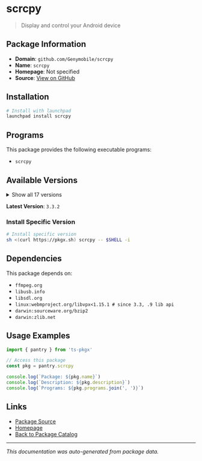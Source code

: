 # scrcpy

> Display and control your Android device

## Package Information

- **Domain**: `github.com/Genymobile/scrcpy`
- **Name**: `scrcpy`
- **Homepage**: Not specified
- **Source**: [View on GitHub](https://github.com/pkgxdev/pantry/tree/main/projects/github.com/Genymobile/scrcpy/package.yml)

## Installation

```bash
# Install with launchpad
launchpad install scrcpy
```

## Programs

This package provides the following executable programs:

- `scrcpy`

## Available Versions

<details>
<summary>Show all 17 versions</summary>

- `3.3.2`, `3.3.1`, `3.3.0`, `3.2.0`, `3.1.0`
- `3.0.2`, `3.0.1`, `3.0.0`, `2.7.0`, `2.6.1`
- `2.6.0`, `2.5.0`, `2.4.0`, `2.3.1`, `2.3.0`
- `2.2.0`, `2.1.0`

</details>

**Latest Version**: `3.3.2`

### Install Specific Version

```bash
# Install specific version
sh <(curl https://pkgx.sh) scrcpy -- $SHELL -i
```

## Dependencies

This package depends on:

- `ffmpeg.org`
- `libusb.info`
- `libsdl.org`
- `linux:webmproject.org/libvpx<1.15.1 # since 3.3, .9 lib api`
- `darwin:sourceware.org/bzip2`
- `darwin:zlib.net`

## Usage Examples

```typescript
import { pantry } from 'ts-pkgx'

// Access this package
const pkg = pantry.scrcpy

console.log(`Package: ${pkg.name}`)
console.log(`Description: ${pkg.description}`)
console.log(`Programs: ${pkg.programs.join(', ')}`)
```

## Links

- [Package Source](https://github.com/pkgxdev/pantry/tree/main/projects/github.com/Genymobile/scrcpy/package.yml)
- [Homepage](#)
- [Back to Package Catalog](../../../package-catalog.md)

---

*This documentation was auto-generated from package data.*

